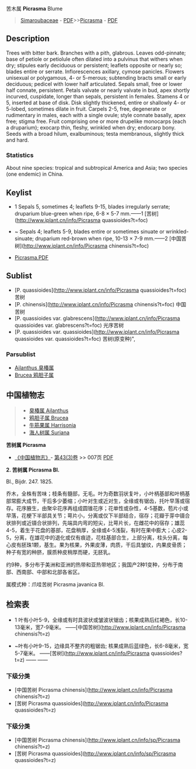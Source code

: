 苦木属 **Picrasma** Blume

> [Simaroubaceae](http://www.iplant.cn/info/Simaroubaceae?t=foc) - [PDF](http://www.iplant.cn/foc/pdf/Simaroubaceae.pdf)>>[Picrasma](http://www.iplant.cn/info/Picrasma?t=foc) - [PDF](http://www.iplant.cn/foc/pdf/Picrasma.pdf)

## Description

Trees with bitter bark. Branches with a pith, glabrous. Leaves odd-pinnate; base of petiole or petiolule often dilated into a pulvinus that withers when dry; stipules early deciduous or persistent; leaflets opposite or nearly so; blades entire or serrate. Inflorescences axillary, cymose panicles. Flowers unisexual or polygamous, 4- or 5-merous; subtending bracts small or early deciduous; pedicel with lower half articulated. Sepals small, free or lower half connate, persistent. Petals valvate or nearly valvate in bud, apex shortly incurved, cuspidate, longer than sepals, persistent in females. Stamens 4 or 5, inserted at base of disk. Disk slightly thickened, entire or shallowly 4- or 5-lobed, sometimes dilate in fruit. Carpels 2-5, free, degenerate or rudimentary in males, each with a single ovule; style connate basally, apex free; stigma free. Fruit comprising one or more drupelike monocarps (each a druparium); exocarp thin, fleshy, wrinkled when dry; endocarp bony. Seeds with a broad hilum, exalbuminous; testa membranous, slightly thick and hard.

### Statistics
About nine species: tropical and subtropical America and Asia; two species (one endemic) in China.


## Keylist

* 1 Sepals 5, sometimes 4; leaflets 9-15, blades irregularly serrate; druparium blue-green when ripe, 6-8 × 5-7 mm.——1  [苦树](http://www.iplant.cn/info/Picrasma quassioides?t=foc)
* ~ Sepals 4; leaflets 5-9, blades entire or sometimes sinuate or wrinkled-sinuate; druparium red-brown when ripe, 10-13 × 7-9 mm.——2  [中国苦树](http://www.iplant.cn/info/Picrasma chinensis?t=foc)


* [Picrasma.PDF](http://www.iplant.cn/foc/pdf/Picrasma.pdf)

## Sublist

* [P.  quassioides](http://www.iplant.cn/info/Picrasma quassioides?t=foc)
 苦树
* [P.  chinensis](http://www.iplant.cn/info/Picrasma chinensis?t=foc)
 中国苦树
* [P.  quassioides var. glabrescens](http://www.iplant.cn/info/Picrasma quassioides var. glabrescens?t=foc)
 光序苦树
* [P.  quassioides var. quassioides](http://www.iplant.cn/info/Picrasma quassioides var. quassioides?t=foc) 苦树(原变种)",

### Parsublist

* [Ailanthus  臭椿属](http://www.iplant.cn/info/Ailanthus?t=foc)
* [Brucea  鸦胆子属](http://www.iplant.cn/info/Brucea?t=foc)


## 中国植物志

> * [臭椿属  Ailanthus](Ailanthus-臭椿属.md)
> * [鸦胆子属  Brucea](Brucea-鸦胆子属.md)
> * [牛筋果属  Harrisonia](http://www.iplant.cn/info/Harrisonia?t=z)
> * [海人树属  Suriana](http://www.iplant.cn/info/Suriana?t=z)


**苦树属 Picrasma**

* [《中国植物志》](http://www.iplant.cn/frps)- [第43(3)卷](http://www.iplant.cn/frps/vol/43(3)) >> 007页 [PDF](http://www.iplant.cn/frps/pdf/43(3)/007y.pdf)


**2. 苦树属 Picrasma Bl.**

Bl., Bijdr. 247. 1825.

乔木，全株有苦味；枝条有髓部，无毛。叶为奇数羽状复叶，小叶柄基部和叶柄基部常膨大成节，干后多少萎缩；小叶对生或近对生，全缘或有锯齿，托叶早落或宿存。花序腋生，由聚伞花序再组成圆锥花序；花单性或杂性，4-5基数，苞片小或早落，花梗下半部具关节；萼片小，分离或仅下半部结合，宿存；花瓣于芽中镊合状排列或近镊合状排列，先端具内弯的短尖，比萼片长，在雌花中的宿存；雄蕊4-5，着生于花盘的基部，花盘稍厚，全缘或4-5浅裂，有时在果中膨大；心皮2-5，分离，在雄花中的退化或仅有痕迹，花柱基部合生，上部分离，柱头分离，每心皮有胚珠1颗，基生。果为核果，外果皮薄，肉质，干后具皱纹，内果皮骨质；种子有宽的种脐，膜质种皮稍厚而硬，无胚乳。

约9种，多分布于美洲和亚洲的热带和亚热带地区；我国产2种1变种，分布于南部、西南部、中部和北部各省区。

属模式种：爪哇苦树 Picrasma javanica Bl.

## 检索表

* 1 叶有小叶5-9，全缘或有时具波状或皱波状锯齿；核果成熟后红褐色，长10-13毫米，宽7-9毫米。 ——[中国苦树](http://www.iplant.cn/info/Picrasma chinensis?t=z)

* ~叶有小叶9-15，边缘具不整齐的粗锯齿; 核果成熟后蓝绿色，长6-8毫米，宽5-7毫米。 ——[苦树](http://www.iplant.cn/info/Picrasma quassioides?t=z)</td></tr><tr><td>&nbsp;——&nbsp;——&nbsp;</td></tr>
### 下级分类
* [中国苦树  Picrasma chinensis](http://www.iplant.cn/info/Picrasma chinensis?t=z)
* [苦树  Picrasma quassioides](http://www.iplant.cn/info/Picrasma quassioides?t=z)

### 下级分类
* [中国苦树  Picrasma chinensis](http://www.iplant.cn/info/sp/Picrasma chinensis?t=z)
* [苦树  Picrasma quassioides](http://www.iplant.cn/info/sp/Picrasma quassioides?t=z)
